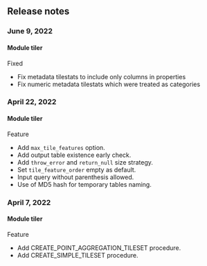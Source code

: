 ## Release notes

### June 9, 2022

#### Module tiler

Fixed
- Fix metadata tilestats to include only columns in properties
- Fix numeric metadata tilestats which were treated as categories

### April 22, 2022

#### Module tiler

Feature
- Add `max_tile_features` option.
- Add output table existence early check.
- Add `throw_error` and `return_null` size strategy.
- Set `tile_feature_order` empty as default.
- Input query without parenthesis allowed.
- Use of MD5 hash for temporary tables naming.

### April 7, 2022

#### Module tiler

Feature
- Add CREATE_POINT_AGGREGATION_TILESET procedure.
- Add CREATE_SIMPLE_TILESET procedure.

